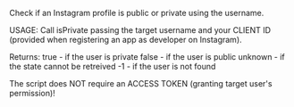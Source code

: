 Check if an Instagram profile is public or private using the username.

USAGE:
Call isPrivate passing the target username and your CLIENT ID (provided when registering an app as developer on Instagram).

Returns:
true 	- if the user is private
false 	- if the user is public
unknown - if the state cannot be retreived
-1 	- if the user is not found

The script does NOT require an ACCESS TOKEN (granting target user's permission)!

